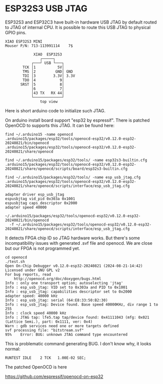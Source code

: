# ESP32S3 USB JTAG

ESP32S3 and ESP32C3 have built-in hardware USB JTAG
by default routed to JTAG of internal CPU. It is
possible to route this USB JTAG to physical GPIO pins.

    XIAO ESP32S3 MINI
    Mouser P/N: 713-113991114    7$

                 XIAO  ESP32S3
                    ┌─────┐
                ┌───┘ USB └───┐
            TCK │1          5V│
            TMS │2         GND│ GND
            TDI │3        3.3V│ 3.3V
            TDO │4           9│
           SRST │5           8│
                │6           7│
                │43 TX   RX 44│
                └─────────────┘
                    top view  


Here is short arduino code to initialize such JTAG.

On arduino install board support "esp32 by espressif".
There is patched OpenOCD to supports this JTAG.
It can be found here:

    find ~/.arduino15 -name openocd
    .arduino15/packages/esp32/tools/openocd-esp32/v0.12.0-esp32-20240821/bin/openocd
    .arduino15/packages/esp32/tools/openocd-esp32/v0.12.0-esp32-20240821/share/openocd

    find ~/.arduino15/packages/esp32/tools/ -name esp32s3-builtin.cfg
    .arduino15/packages/esp32/tools/openocd-esp32/v0.12.0-esp32-20240821/share/openocd/scripts/board/esp32s3-builtin.cfg

    find ~/.arduino15/packages/esp32/tools/ -name esp_usb_jtag.cfg
    .arduino15/packages/esp32/tools/openocd-esp32/v0.12.0-esp32-20240821/share/openocd/scripts/interface/esp_usb_jtag.cfg

    adapter driver esp_usb_jtag
    espusbjtag vid_pid 0x303a 0x1001
    espusbjtag caps_descriptor 0x2000
    adapter speed 40000

    ~/.arduino15/packages/esp32/tools/openocd-esp32/v0.12.0-esp32-20240821/bin/openocd
      -f ~/.arduino15/packages/esp32/tools/openocd-esp32/v0.12.0-esp32-20240821/share/openocd/scripts/interface/esp_usb_jtag.cfg

It detects FPGA chip ID so JTAG hardware works.
But there's some incompatibility issues with
generated .svf file and openocd. We are close
but our FPGA is not programmed yet.

    cd openocd
    ./test.sh
    Open On-Chip Debugger v0.12.0-esp32-20240821 (2024-08-21-14:42)
    Licensed under GNU GPL v2
    For bug reports, read
    	http://openocd.org/doc/doxygen/bugs.html
    Info : only one transport option; autoselecting 'jtag'
    Info : esp_usb_jtag: VID set to 0x303a and PID to 0x1001
    Info : esp_usb_jtag: capabilities descriptor set to 0x2000
    adapter speed: 40000 kHz
    Info : esp_usb_jtag: serial (64:E8:33:50:B2:30)
    Info : esp_usb_jtag: Device found. Base speed 40000KHz, div range 1 to 255
    Info : clock speed 40000 kHz
    Info : JTAG tap: lfe5.tap tap/device found: 0x41111043 (mfg: 0x021 (Lattice Semi.), part: 0x1111, ver: 0x4)
    Warn : gdb services need one or more targets defined
    svf processing file: "bitstream.svf"
    95%    Error: BUG: unknown JTAG command type encountered

This is problematic command generating BUG.
I don't know why, it looks normal:

    RUNTEST IDLE    2 TCK   1.00E-02 SEC; 

The patched OpenOCD is here

https://github.com/espressif/openocd-on-esp32
